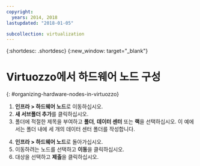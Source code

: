 ```yaml
---
copyright:
  years: 2014, 2018
lastupdated: "2018-01-05"

subcollection: virtualization
---
```

{:shortdesc: .shortdesc}
{:new_window: target="_blank"}

# Virtuozzo에서 하드웨어 노드 구성
{: #organizing-hardware-nodes-in-virtuozzo}

1. **인프라 > 하드웨어 노드**로 이동하십시오.
2. **새 서브폴더 추가**를 클릭하십시오.
3. 폴더에 적절한 제목을 부여하고 **폴더**, **데이터 센터** 또는 **랙**을 선택하십시오. 이 예에서는 폴더 내에 세 개의 데이터 센터 폴더를 작성합니다. <!--Many people may then create additional folders or racks for their specific customers, should they choose to resell Virtuozzo Hardware Nodes.-->
<!--4. Review your structure and move as needed.-->
4. **인프라 > 하드웨어 노드**로 돌아가십시오.
5. 이동하려는 노드를 선택하고 **이동**을 클릭하십시오.
6. 대상을 선택하고 **제출**을 클릭하십시오.
